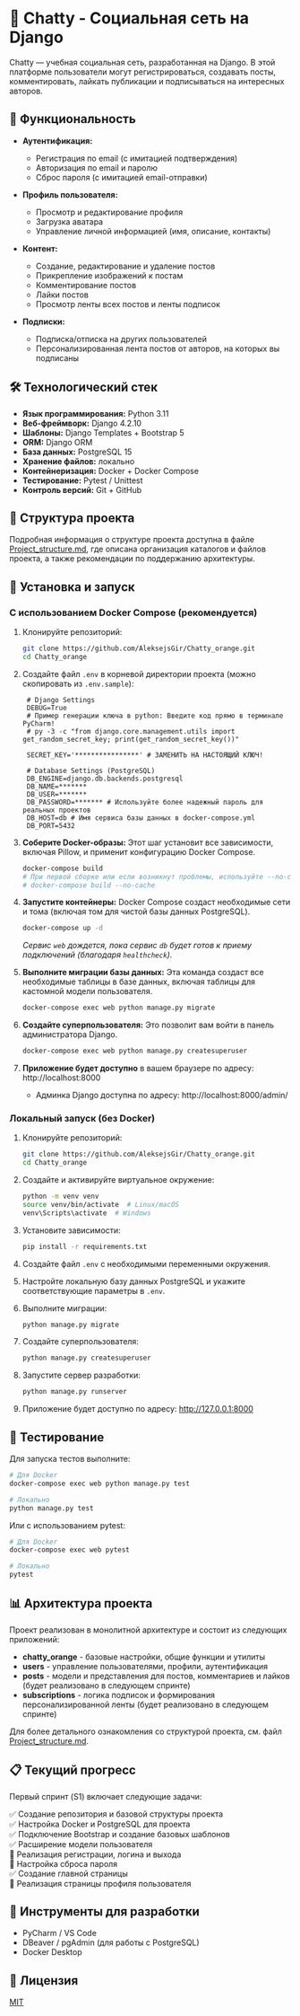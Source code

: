 # 📘 Chatty - Социальная сеть на Django

Chatty — учебная социальная сеть, разработанная на Django. В этой платформе пользователи могут регистрироваться, создавать посты, комментировать, лайкать публикации и подписываться на интересных авторов.

## 🎯 Функциональность

- **Аутентификация:**
  - Регистрация по email (с имитацией подтверждения)
  - Авторизация по email и паролю
  - Сброс пароля (с имитацией email-отправки)

- **Профиль пользователя:**
  - Просмотр и редактирование профиля
  - Загрузка аватара
  - Управление личной информацией (имя, описание, контакты)

- **Контент:**
  - Создание, редактирование и удаление постов
  - Прикрепление изображений к постам
  - Комментирование постов
  - Лайки постов
  - Просмотр ленты всех постов и ленты подписок

- **Подписки:**
  - Подписка/отписка на других пользователей
  - Персонализированная лента постов от авторов, на которых вы подписаны

## 🛠️ Технологический стек

- **Язык программирования:** Python 3.11
- **Веб-фреймворк:** Django 4.2.10
- **Шаблоны:** Django Templates + Bootstrap 5
- **ORM:** Django ORM
- **База данных:** PostgreSQL 15
- **Хранение файлов:** локально
- **Контейнеризация:** Docker + Docker Compose
- **Тестирование:** Pytest / Unittest
- **Контроль версий:** Git + GitHub

## 📂 Структура проекта

Подробная информация о структуре проекта доступна в файле [Project_structure.md](Project_structure.md), где описана организация каталогов и файлов проекта, а также рекомендации по поддержанию архитектуры.

## 🚀 Установка и запуск

### С использованием Docker Compose (рекомендуется)

1. Клонируйте репозиторий:
   ```bash
   git clone https://github.com/AleksejsGir/Chatty_orange.git
   cd Chatty_orange
   ```

2. Создайте файл `.env` в корневой директории проекта (можно скопировать из `.env.sample`):
   ```
    # Django Settings
    DEBUG=True
    # Пример генерации ключа в python: Введите код прямо в терминале PyCharm!
    # py -3 -c "from django.core.management.utils import get_random_secret_key; print(get_random_secret_key())"
    
    SECRET_KEY='****************' # ЗАМЕНИТЬ НА НАСТОЯЩИЙ КЛЮЧ!
    
    # Database Settings (PostgreSQL)
    DB_ENGINE=django.db.backends.postgresql
    DB_NAME=*******
    DB_USER=*******
    DB_PASSWORD=******* # Используйте более надежный пароль для реальных проектов
    DB_HOST=db # Имя сервиса базы данных в docker-compose.yml
    DB_PORT=5432
   ```

3.  **Соберите Docker-образы:** Этот шаг установит все зависимости, включая Pillow, и применит конфигурацию Docker Compose.
    ```bash
    docker-compose build
    # При первой сборке или если возникнут проблемы, используйте --no-cache:
    # docker-compose build --no-cache
    ```

4.  **Запустите контейнеры:** Docker Compose создаст необходимые сети и тома (включая том для чистой базы данных PostgreSQL).
    ```bash
    docker-compose up -d
    ```
    *Сервис `web` дождется, пока сервис `db` будет готов к приему подключений (благодаря `healthcheck`).*

5.  **Выполните миграции базы данных:** Эта команда создаст все необходимые таблицы в базе данных, включая таблицы для кастомной модели пользователя.
    ```bash
    docker-compose exec web python manage.py migrate
    ```

6.  **Создайте суперпользователя:** Это позволит вам войти в панель администратора Django.
    ```bash
    docker-compose exec web python manage.py createsuperuser
    ```

7.  **Приложение будет доступно** в вашем браузере по адресу: http://localhost:8000
    *   Админка Django доступна по адресу: http://localhost:8000/admin/

### Локальный запуск (без Docker)

1. Клонируйте репозиторий:
   ```bash
   git clone https://github.com/AleksejsGir/Chatty_orange.git
   cd Chatty_orange
   ```

2. Создайте и активируйте виртуальное окружение:
   ```bash
   python -m venv venv
   source venv/bin/activate  # Linux/macOS
   venv\Scripts\activate  # Windows
   ```

3. Установите зависимости:
   ```bash
   pip install -r requirements.txt
   ```

4. Создайте файл `.env` с необходимыми переменными окружения.

5. Настройте локальную базу данных PostgreSQL и укажите соответствующие параметры в `.env`.

6. Выполните миграции:
   ```bash
   python manage.py migrate
   ```

7. Создайте суперпользователя:
   ```bash
   python manage.py createsuperuser
   ```

8. Запустите сервер разработки:
   ```bash
   python manage.py runserver
   ```

9. Приложение будет доступно по адресу: http://127.0.0.1:8000

## 🧪 Тестирование

Для запуска тестов выполните:

```bash
# Для Docker
docker-compose exec web python manage.py test

# Локально
python manage.py test
```

Или с использованием pytest:

```bash
# Для Docker
docker-compose exec web pytest

# Локально
pytest
```

## 📊 Архитектура проекта

Проект реализован в монолитной архитектуре и состоит из следующих приложений:

- **chatty_orange** - базовые настройки, общие функции и утилиты
- **users** - управление пользователями, профили, аутентификация 
- **posts** - модели и представления для постов, комментариев и лайков (будет реализовано в следующем спринте)
- **subscriptions** - логика подписок и формирования персонализированной ленты (будет реализовано в следующем спринте)

Для более детального ознакомления со структурой проекта, см. файл [Project_structure.md](Project_structure.md).

## 📋 Текущий прогресс

Первый спринт (S1) включает следующие задачи:

✅ Создание репозитория и базовой структуры проекта  
✅ Настройка Docker и PostgreSQL для проекта  
✅ Подключение Bootstrap и создание базовых шаблонов  
✅ Расширение модели пользователя  
🔄 Реализация регистрации, логина и выхода  
🔄 Настройка сброса пароля  
✅ Создание главной страницы  
🔄 Реализация страницы профиля пользователя  

## 🔧 Инструменты для разработки

- PyCharm / VS Code
- DBeaver / pgAdmin (для работы с PostgreSQL)
- Docker Desktop

## 📄 Лицензия

[MIT](LICENSE)
